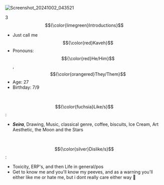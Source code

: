 
![Screenshot_20241002_043521](https://github.com/user-attachments/assets/f22eec54-c82a-43f0-9592-9ca71cc47c7c)

3$${\color{limegreen}Introductions}$$

- Just call me $${\color{red}Kaveh}$$
- Pronouns: $${\color{red}He/Him}$$, $${\color{orangered}They/Them}$$
- Age: 27
- Birthday: 7/9
 <br/>
 
$${\color{fuchsia}Like/s}$$:
- ***Seira***, Drawing, Music, classical genre, coffee, biscuits, Ice Cream, Art Aesthetic, the Moon and the Stars
<br/>

$${\color{silver}Dislike/s}$$: 
- Toxicity, ERP's, and then Life in general/pos
- Get to know me and you'll know my peeves, and as a warning you'll either like me or hate me, but i dont really care either way 🥰

<br/>
<!---
TheEmpyreanReflection/The-Renowned-Architect is a ✨ special ✨ repository because its `README.md` (this file) appears on your GitHub profile.
You can click the Preview link to take a look at your changes.
--->
